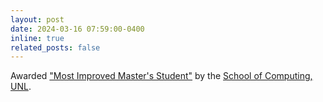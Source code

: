 ```yaml
---
layout: post
date: 2024-03-16 07:59:00-0400
inline: true
related_posts: false
---
```


Awarded ["Most Improved Master's Student"](assets/img/profile_pic.jpg) by the [School of Computing, UNL](https://computing.unl.edu/).